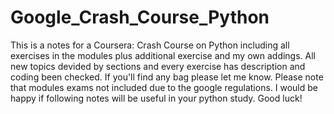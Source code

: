 # Google_Crash_Course_Python

This is a notes for a Coursera: Crash Course on Python including all exercises in the modules plus additional exercise and my own addings. All new topics devided by sections and every exercise has description and coding been checked. If you'll find any bag please let me know. Please note that modules exams not included due to the google regulations. I would be happy if following notes will be useful in your python study. 
Good luck! 
